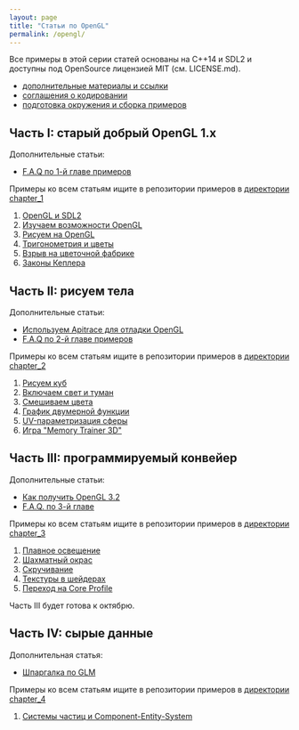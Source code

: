 ```yaml
---
layout: page
title: "Статьи по OpenGL"
permalink: /opengl/
---
```


Все примеры в этой серии статей основаны на C++14 и SDL2 и доступны под OpenSource лицензией MIT (см. LICENSE.md).

- [дополнительные материалы и ссылки](/opengl/useful-links.html)
- [соглашения о кодировании](/opengl/coding_conventions.html)
- [подготовка окружения и сборка примеров](/opengl/building_examples.html)

## Часть I: старый добрый OpenGL 1.x

Дополнительные статьи:

- [F.A.Q по 1-й главе примеров](/opengl/chapter_1_faq.html)

Примеры ко всем статьям ищите в репозитории примеров в [директории chapter_1](https://github.com/PS-Group/cg_course_examples/blob/master/chapter_1)

 1. [OpenGL и SDL2](/opengl/lesson_1.html)
 2. [Изучаем возможности OpenGL](/opengl/lesson_2.html)
 3. [Рисуем на OpenGL](/opengl/lesson_3.html)
 4. [Тригонометрия и цветы](/opengl/lesson_4.html)
 5. [Взрыв на цветочной фабрике](/opengl/lesson_5.html)
 6. [Законы Кеплера](/opengl/lesson_6.html)

## Часть II: рисуем тела

Дополнительные статьи:

- [Используем Apitrace для отладки OpenGL](/opengl/apitrace.html)
- [F.A.Q по 2-й главе примеров](/opengl/chapter_2_faq.html)

Примеры ко всем статьям ищите в репозитории примеров в [директории chapter_2](https://github.com/PS-Group/cg_course_examples/blob/master/chapter_2)

 1. [Рисуем куб](/opengl/lesson_7.html)
 2. [Включаем свет и туман](/opengl/lesson_8.html)
 3. [Смешиваем цвета](/opengl/lesson_9.html)
 4. [График двумерной функции](/opengl/lesson_10.html)
 5. [UV-параметризация сферы](/opengl/lesson_11.html)
 6. [Игра "Memory Trainer 3D"](/opengl/lesson_12.html)

## Часть III: программируемый конвейер

Дополнительные статьи:

- [Как получить OpenGL 3.2](/opengl/opengl_3_2.html)
- [F.A.Q. по 3-й главе](/opengl/chapter_3_faq.html)

Примеры ко всем статьям ищите в репозитории примеров в [директории chapter_3](https://github.com/PS-Group/cg_course_examples/blob/master/chapter_3)

 1. [Плавное освещение](/opengl/lesson_13.html)
 2. [Шахматный окрас](/opengl/lesson_14.html)
 3. [Скручивание](/opengl/lesson_15.html)
 4. [Текстуры в шейдерах](/opengl/lesson_16.html)
 5. [Переход на Core Profile](/opengl/lesson_17.html)

Часть III будет готова к октябрю.

## Часть IV: сырые данные

Дополнительная статья:

- [Шпаргалка по GLM](/opengl/glm_cheatsheet.html)

Примеры ко всем статьям ищите в репозитории примеров в [директории chapter_4](https://github.com/PS-Group/cg_course_examples/blob/master/chapter_4)

 1. [Системы частиц и Component-Entity-System](/opengl/lesson_19.html)

